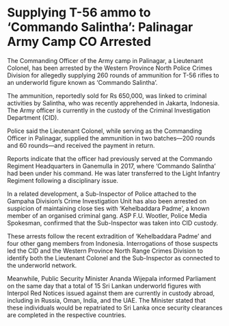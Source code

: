 # Supplying T-56 ammo to ‘Commando Salintha’: Palinagar Army Camp CO Arrested

The Commanding Officer of the Army camp in Palinagar, a Lieutenant Colonel, has been arrested by the Western Province North Police Crimes Division for allegedly supplying 260 rounds of ammunition for T-56 rifles to an underworld figure known as ‘Commando Salintha’.

The ammunition, reportedly sold for Rs 650,000, was linked to criminal activities by Salintha, who was recently apprehended in Jakarta, Indonesia. The Army officer is currently in the custody of the Criminal Investigation Department (CID).

Police said the Lieutenant Colonel, while serving as the Commanding Officer in Palinagar, supplied the ammunition in two batches—200 rounds and 60 rounds—and received the payment in return.

Reports indicate that the officer had previously served at the Commando Regiment Headquarters in Ganemulla in 2017, where ‘Commando Salintha’ had been under his command. He was later transferred to the Light Infantry Regiment following a disciplinary issue.

In a related development, a Sub-Inspector of Police attached to the Gampaha Division’s Crime Investigation Unit has also been arrested on suspicion of maintaining close ties with ‘Kehelbaddara Padme’, a known member of an organised criminal gang. ASP F.U. Wootler, Police Media Spokesman, confirmed that the Sub-Inspector was taken into CID custody.

These arrests follow the recent extradition of ‘Kehelbaddara Padme’ and four other gang members from Indonesia. Interrogations of those suspects led the CID and the Western Province North Range Crimes Division to identify both the Lieutenant Colonel and the Sub-Inspector as connected to the underworld network.

Meanwhile, Public Security Minister Ananda Wijepala informed Parliament on the same day that a total of 15 Sri Lankan underworld figures with Interpol Red Notices issued against them are currently in custody abroad, including in Russia, Oman, India, and the UAE. The Minister stated that these individuals would be repatriated to Sri Lanka once security clearances are completed in the respective countries.
